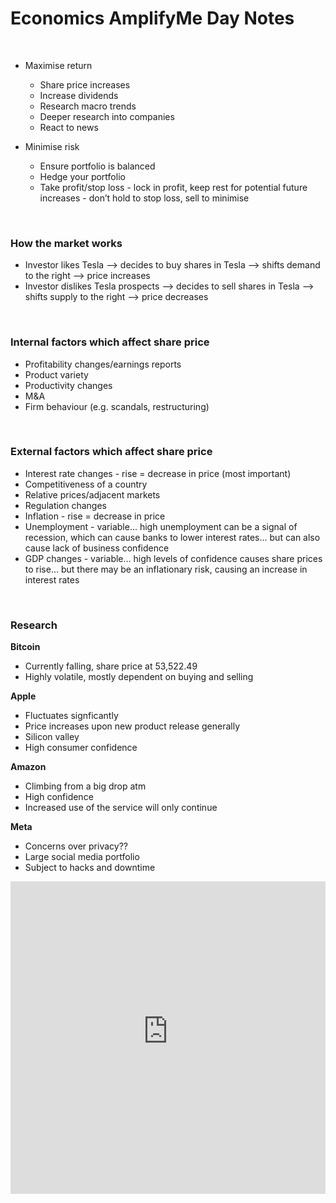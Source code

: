 # Economics AmplifyMe Day Notes

</br>





- Maximise return
	- Share price increases
	- Increase dividends
	- Research macro trends
	- Deeper research into companies
	- React to news

- Minimise risk
	- Ensure portfolio is balanced
	- Hedge your portfolio
	- Take profit/stop loss - lock in profit, keep rest for potential future increases - don’t hold to stop loss, sell to minimise

</br>

### How the market works

- Investor likes Tesla –> decides to buy shares in Tesla –> shifts demand to the right –> price increases
- Investor dislikes Tesla prospects –> decides to sell shares in Tesla –> shifts supply to the right –> price decreases





</br>

### Internal factors which affect share price

- Profitability changes/earnings reports
- Product variety
- Productivity changes
- M&A
- Firm behaviour (e.g. scandals, restructuring)





</br>

### External factors which affect share price

- Interest rate changes - rise = decrease in price (most important)
- Competitiveness of a country
- Relative prices/adjacent markets
- Regulation changes
- Inflation - rise = decrease in price
- Unemployment - variable… high unemployment can be a signal of recession, which can cause banks to lower interest rates… but can also cause lack of business confidence
- GDP changes - variable… high levels of confidence causes share prices to rise… but there may be an inflationary risk, causing an increase in interest rates





</br>

### Research

**Bitcoin**





- Currently falling, share price at 53,522.49
- Highly volatile, mostly dependent on buying and selling

**Apple**

- Fluctuates signficantly
- Price increases upon new product release generally
- Silicon valley
- High consumer confidence

**Amazon**

- Climbing from a big drop atm
- High confidence
- Increased use of the service will only continue


**Meta**

- Concerns over privacy??
- Large social media portfolio
- Subject to hacks and downtime

<iframe scrolling="no" allowtransparency="true" frameborder="0" src="https://www.tradingview-widget.com/embed-widget/symbol-overview/?locale=en#%7B%22symbols%22%3A%5B%5B%22Apple%22%2C%22AAPL%7C1D%22%5D%2C%5B%22NASDAQ%3AAMZN%7C1D%22%5D%2C%5B%22NASDAQ%3ATSLA%7C1D%22%5D%2C%5B%22CME%3ABTC1!%7C1D%22%5D%2C%5B%22LSE%3ASBRY%7C1D%22%5D%2C%5B%22NASDAQ%3AMETA%7C1D%22%5D%2C%5B%22LSE%3AEZJ%7C1D%22%5D%5D%2C%22chartOnly%22%3Afalse%2C%22width%22%3A550%2C%22height%22%3A400%2C%22colorTheme%22%3A%22dark%22%2C%22showVolume%22%3Afalse%2C%22showMA%22%3Afalse%2C%22hideDateRanges%22%3Afalse%2C%22hideMarketStatus%22%3Afalse%2C%22hideSymbolLogo%22%3Afalse%2C%22scalePosition%22%3A%22right%22%2C%22scaleMode%22%3A%22Normal%22%2C%22fontFamily%22%3A%22-apple-system%2C%20BlinkMacSystemFont%2C%20Trebuchet%20MS%2C%20Roboto%2C%20Ubuntu%2C%20sans-serif%22%2C%22fontSize%22%3A%2210%22%2C%22noTimeScale%22%3Afalse%2C%22valuesTracking%22%3A%221%22%2C%22changeMode%22%3A%22price-and-percent%22%2C%22chartType%22%3A%22area%22%2C%22maLineColor%22%3A%22%232962FF%22%2C%22maLineWidth%22%3A1%2C%22maLength%22%3A9%2C%22lineWidth%22%3A2%2C%22lineType%22%3A0%2C%22dateRanges%22%3A%5B%221d%7C1%22%2C%221m%7C30%22%2C%223m%7C60%22%2C%2212m%7C1D%22%2C%2260m%7C1W%22%2C%22all%7C1M%22%5D%2C%22utm_source%22%3A%22www.tradingview.com%22%2C%22utm_medium%22%3A%22widget_new%22%2C%22utm_campaign%22%3A%22symbol-overview%22%2C%22page-uri%22%3A%22www.tradingview.com%2Fwidget-wizard%2Fen%2Fdark%2Fsymbol-overview%2F%22%7D" title="symbol overview TradingView widget" lang="en" style="user-select: none; box-sizing: border-box; display: block; height: 500px; width: 100%;"></iframe>